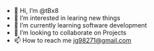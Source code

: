 - 👋 Hi, I’m @tBx8
- 👀 I’m interested in learing new things
- 🌱 I’m currently learning software development 
- 💞️ I’m looking to collaborate on Projects
- 📫 How to reach me jg98271@gmail.com

<!---
tBx8/tBx8 is a ✨ special ✨ repository because its `README.md` (this file) appears on your GitHub profile.
You can click the Preview link to take a look at your changes.
--->
